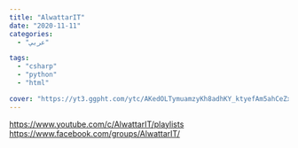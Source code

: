 ```yaml
---
title: "AlwattarIT"
date: "2020-11-11"
categories:
  - "عربي"

tags:
  - "csharp"
  - "python"
  - "html"

cover: "https://yt3.ggpht.com/ytc/AKedOLTymuamzyKh8adhKY_ktyefAm5ahCeZx6AvHlWr=s176-c-k-c0x00ffffff-no-rj"
---
```


https://www.youtube.com/c/AlwattarIT/playlists
https://www.facebook.com/groups/AlwattarIT/
